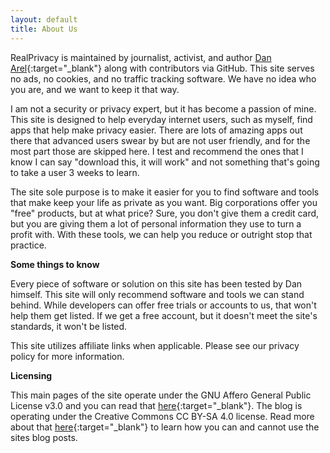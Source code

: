 ```yaml
---
layout: default
title: About Us
---
```


RealPrivacy is maintained by journalist, activist, and author [Dan Arel](https://www.danarel.com){:target="_blank"} along with contributors via GitHub. This site serves no ads, no cookies, and no traffic tracking software. We have no idea who you are, and we want to keep it that way.

I am not a security or privacy expert, but it has become a passion of mine. This site is designed to help everyday internet users, such as myself, find apps that help make privacy easier. There are lots of amazing apps out there that advanced users swear by but are not user friendly, and for the most part those are skipped here. I test and recommend the ones that I know I can say "download this, it will work" and not something that's going to take a user 3 weeks to learn.

The site sole purpose is to make it easier for you to find software and tools that make keep your life as private as you want. Big corporations offer you "free" products, but at what price? Sure, you don't give them a credit card, but you are giving them a lot of personal information they use to turn a profit with. With these tools, we can help you reduce or outright stop that practice.

**Some things to know**

Every piece of software or solution on this site has been tested by Dan himself. This site will only recommend software and tools we can stand behind.
While developers can offer free trials or accounts to us, that won't help them get listed. If we get a free account, but it doesn't meet the site's standards, it won't be listed.

This site utilizes affiliate links when applicable. Please see our privacy policy for more information.

**Licensing**

This main pages of the site operate under the GNU Affero General Public License v3.0 and you can read that [here](https://github.com/danarel/realprivacy/blob/master/LICENSE){:target="_blank"}. The blog is operating under the Creative Commons CC BY-SA 4.0 license. Read more about that [here](https://creativecommons.org/licenses/by-sa/4.0/){:target="_blank"} to learn how you can and cannot use the sites blog posts.
